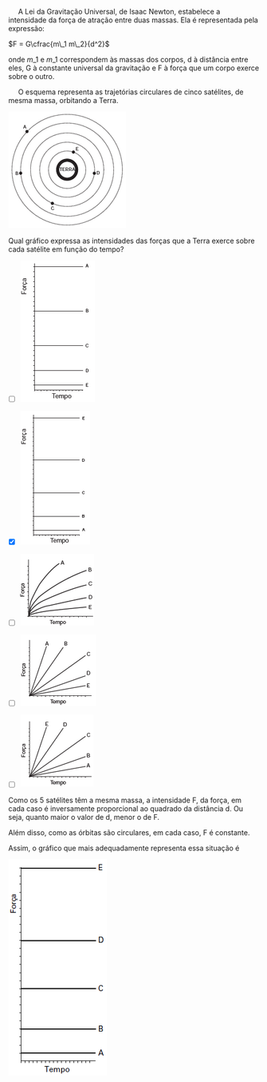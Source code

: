 

     A Lei da Gravitação Universal, de Isaac Newton, estabelece a intensidade da força de atração entre duas massas. Ela é representada pela expressão:

$F = G\cfrac{m\_1 m\_2}{d^2}$

onde $m\_1$ e $m\_1$ correspondem às massas dos corpos, d à distância entre eles, G à constante universal da gravitação e F à força que um corpo exerce sobre o outro.

     O esquema representa as trajetórias circulares de cinco satélites, de mesma massa, orbitando a Terra.

![](7b716d44-8f70-52de-5fc1-3e79e63479ff.png)

Qual gráfico expressa as intensidades das forças que a Terra exerce sobre cada satélite em função do tempo?



- [ ] ![](c628b17f-deeb-904a-5952-558794aa3be4.png)
- [x] ![](b5387fa3-2f66-2d8a-9829-5930e2b80040.png)
- [ ] ![](ad01cc18-f891-9faf-b9a2-6f3d08eda7a4.png)
- [ ] ![](23b85027-e113-587f-076c-8d9ee2aa77ac.png)
- [ ] ![](c964e142-f95e-e601-2a0f-a0035fc38dcb.png)


Como os 5 satélites têm a mesma massa, a intensidade F, da força, em cada caso é inversamente proporcional ao quadrado da distância d. Ou seja, quanto maior o valor de d, menor o de F.

Além disso, como as órbitas são circulares, em cada caso, F é constante.

Assim, o gráfico que mais adequadamente representa essa situação é

![](1c48d737-9998-c688-c03e-56f3f0aadd0e.png)

        